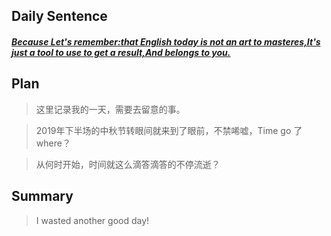 ## **Daily Sentence**
#### <u>*Because Let's remember:that English today is not an art to masteres,It's just a tool to use to get a result,And belongs to you.*</u>
> 

## **Plan**
>这里记录我的一天，需要去留意的事。

> 2019年下半场的中秋节转眼间就来到了眼前，不禁唏嘘，Time go 了 where？

> 从何时开始，时间就这么滴答滴答的不停流逝？


## **Summary**
> I wasted another good day!

